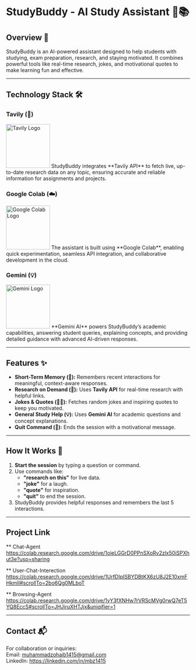 # StudyBuddy - AI Study Assistant 🤖📚

## Overview 🌟
StudyBuddy is an AI-powered assistant designed to help students with studying, exam preparation, research, and staying motivated. It combines powerful tools like real-time research, jokes, and motivational quotes to make learning fun and effective.

---

## Technology Stack 🛠️

### Tavily (🔎)
<img src="https://media.licdn.com/dms/image/v2/D4D0BAQEBo8xFnt9JVA/company-logo_200_200/company-logo_200_200/0/1727983378239/tavily_logo?e=2147483647&v=beta&t=g5QE2PczK2BZP5DcgKmIQGfEpoRoCKfKFgO7fHJnTxg" alt="Tavily Logo" width="120">  
StudyBuddy integrates **Tavily API** to fetch live, up-to-date research data on any topic, ensuring accurate and reliable information for assignments and projects.

### Google Colab (☁️)
<img src="https://encrypted-tbn0.gstatic.com/images?q=tbn:ANd9GcTvyuHWMd6UOi4d_oVuHTBZsGvS7kG6TFK2yQ&s" alt="Google Colab Logo" width="120">  
The assistant is built using **Google Colab**, enabling quick experimentation, seamless API integration, and collaborative development in the cloud.

### Gemini (💡)
<img src="https://encrypted-tbn0.gstatic.com/images?q=tbn:ANd9GcThr7qrIazsvZwJuw-uZCtLzIjaAyVW_ZrlEQ&s" alt="Gemini Logo" width="120">  
**Gemini AI** powers StudyBuddy’s academic capabilities, answering student queries, explaining concepts, and providing detailed guidance with advanced AI-driven responses.

---

## Features ✨

- **Short-Term Memory (🧠):** Remembers recent interactions for meaningful, context-aware responses.
- **Research on Demand (🔎):** Uses **Tavily API** for real-time research with helpful links.
- **Jokes & Quotes (🤣💬):** Fetches random jokes and inspiring quotes to keep you motivated.
- **General Study Help (💡):** Uses **Gemini AI** for academic questions and concept explanations.
- **Quit Command (🚪):** Ends the session with a motivational message.

---

## How It Works 🚀

1. **Start the session** by typing a question or command.
2. Use commands like:
   - **"research on this"** for live data.
   - **"joke"** for a laugh.
   - **"quote"** for inspiration.
   - **"quit"** to end the session.
3. StudyBuddy provides helpful responses and remembers the last 5 interactions.

---

## Project Link

** Chat-Agent
https://colab.research.google.com/drive/1oieLGGrD0PPnSXoRv2zlx50iSPXhut3e?usp=sharing

** User-Chat-Interection
https://colab.research.google.com/drive/1UrfDIpISBYDBtKX6zU8J2E10xmFHkmlI#scrollTo=2bo6Qg0MLboT

** Browsing-Agent
https://colab.research.google.com/drive/1yY3fXNHw7rVRScMVg0rwQ7eT5YQ8EccS#scrollTo=JHJiruXHTJjx&uniqifier=1

---
## Contact 📬
For collaboration or inquiries:  
Email: muhammadzohaib1415@gmail.com  
LinkedIn: https://linkedin.com/in/mbz1415
